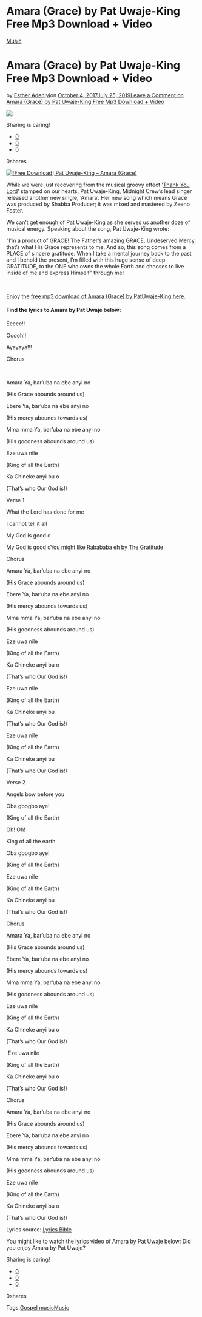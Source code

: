 # Amara (Grace) by Pat Uwaje-King  Free Mp3 Download + Video

[Music](https://estheradeniyi.com/category/music/)
# Amara (Grace) by Pat Uwaje-King  Free Mp3 Download + Video

by [Esther Adeniyi](https://estheradeniyi.com/author/esther-adeniyi/)on [October 4, 2017July 25, 2019](https://estheradeniyi.com/amara-grace-by-pat-uwaje-king-free-mp3/)[Leave a Comment on Amara (Grace) by Pat Uwaje-King  Free Mp3 Download + Video](https://estheradeniyi.com/amara-grace-by-pat-uwaje-king-free-mp3/#respond)

![](images\Pat-Uwaje-King-Amara-e1508195071332.jpg)

Sharing is caring!

- [0](https://www.facebook.com/sharer/sharer.php?u=https%3A%2F%2Festheradeniyi.com%2Famara-grace-by-pat-uwaje-king-free-mp3%2F&amp;t=Amara%20%28Grace%29%20by%20Pat%20Uwaje-King%20%20Free%20Mp3%20Download%20%2B%20Video)
- [0](https://twitter.com/intent/tweet?text=Amara%20%28Grace%29%20by%20Pat%20Uwaje-King%20%20Free%20Mp3%20Download%20%2B%20Video&amp;url=https%3A%2F%2Festheradeniyi.com%2Famara-grace-by-pat-uwaje-king-free-mp3%2F)
- [0](#)

0shares

[![[Free Download] Pat Uwaje-King &#x2013; Amara (Grace)](images\Pat-Uwaje-King-Amara-e1508195071332.jpg)](images\Pat-Uwaje-King-Amara-e1508195071332.jpg)

While we were just recovering from the musical groovy effect
 &#x2018;[Thank You Lord](https://www.estheradeniyi.com/thank-you-lord-by-pat-uwaje-king-lyrics)&#x2019; stamped on our hearts, Pat Uwaje-King, Midnight Crew&#x2019;s lead singer
 released another new single, &#x2018;Amara&#x2019;. Her new song which means Grace was
 produced by Shabba Producer; it was mixed and mastered by Zeeno Foster.

We can&#x2019;t get enough of Pat Uwaje-King as she serves us
 another doze of musical energy. Speaking about the song, Pat Uwaje-King wrote:

&#x201C;I&#x2019;m a product of GRACE! The Father&#x2019;s amazing GRACE.
 Undeserved Mercy, that&#x2019;s what His Grace represents to me. And so, this song
 comes from a PLACE of sincere gratitude. When I take a mental journey back to
 the past and I behold the present, I&#x2019;m filled with this huge sense of deep
 GRATITUDE, to the ONE who owns the whole Earth and chooses to live inside of me
 and express Himself&#x201D; through me!

&#xA0;

Enjoy the [free mp3 download of Amara (Grace) by PatUwaje-King here](http://www.gmusicplus.com/free-download-pat-uwaje-king-amara-grace/).

#### Find the lyrics to Amara by Pat Uwaje below:

Eeeee!!

Ooooh!!

Ayayaya!!!

Chorus

&#xA0;

Amara Ya, bar&#x2019;uba na ebe anyi no

(His Grace abounds around us)

Ebere Ya, bar&#x2019;uba na ebe anyi no

(His mercy abounds towards us)

Mma mma Ya, bar&#x2019;uba na ebe anyi no

(His goodness abounds around us)

Eze uwa nile

(King of all the Earth)

Ka Chineke anyi bu o

(That&#x2019;s who Our God is!)

Verse 1

What the Lord has done for me

I cannot tell it all

My God is good o

My God is good o[You might like Rabababa eh by The Gratitude](https://www.estheradeniyi.com/lyrics-rabababa-eh-gratitude-coza-mp3)

Chorus 

Amara Ya, bar&#x2019;uba na ebe anyi no

(His Grace abounds around us)

Ebere Ya, bar&#x2019;uba na ebe anyi no

(His mercy abounds towards us)

Mma mma Ya, bar&#x2019;uba na ebe anyi no

(His goodness abounds around us)

Eze uwa nile

(King of all the Earth)

Ka Chineke anyi bu o

(That&#x2019;s who Our God is!)

Eze uwa nile

(King of all the Earth)

Ka Chineke anyi bu

(That&#x2019;s who Our God is!)

Eze uwa nile

(King of all the Earth)

Ka Chineke anyi bu

(That&#x2019;s who Our God is!)

Verse 2

Angels bow before you

Oba gbogbo aye!

(King of all the Earth)

Oh! Oh!

King of all the earth

Oba gbogbo aye!

(King of all the Earth)

Eze uwa nile

(King of all the Earth)

Ka Chineke anyi bu

(That&#x2019;s who Our God is!)

Chorus

Amara Ya, bar&#x2019;uba na ebe anyi no

(His Grace abounds around us)

Ebere Ya, bar&#x2019;uba na ebe anyi no

(His mercy abounds towards us)

Mma mma Ya, bar&#x2019;uba na ebe anyi no

(His goodness abounds around us)

Eze uwa nile

(King of all the Earth)

Ka Chineke anyi bu o

(That&#x2019;s who Our God is!)

&#xA0;Eze uwa nile

(King of all the Earth)

Ka Chineke anyi bu o

(That&#x2019;s who Our God is!)

Chorus

Amara Ya, bar&#x2019;uba na ebe anyi no

(His Grace abounds around us)

Ebere Ya, bar&#x2019;uba na ebe anyi no

(His mercy abounds towards us)

Mma mma Ya, bar&#x2019;uba na ebe anyi no

(His goodness abounds around us)

Eze uwa nile

(King of all the Earth)

Ka Chineke anyi bu o

(That&#x2019;s who Our God is!)

Lyrics source: [Lyrics Bible](http://www.lyricsbible.com/2017/10/lyrics-amara-by-pat-uwaje-king-mp3.html)

You might like to watch the lyrics video of Amara by Pat Uwaje below:
Did you enjoy Amara by Pat Uwaje?

Sharing is caring!

- [0](https://www.facebook.com/sharer/sharer.php?u=https%3A%2F%2Festheradeniyi.com%2Famara-grace-by-pat-uwaje-king-free-mp3%2F&amp;t=Amara%20%28Grace%29%20by%20Pat%20Uwaje-King%20%20Free%20Mp3%20Download%20%2B%20Video)
- [0](https://twitter.com/intent/tweet?text=Amara%20%28Grace%29%20by%20Pat%20Uwaje-King%20%20Free%20Mp3%20Download%20%2B%20Video&amp;url=https%3A%2F%2Festheradeniyi.com%2Famara-grace-by-pat-uwaje-king-free-mp3%2F)
- [0](#)

0shares

Tags:[Gospel music](https://estheradeniyi.com/tag/gospel-music/)[Music](https://estheradeniyi.com/tag/music/)